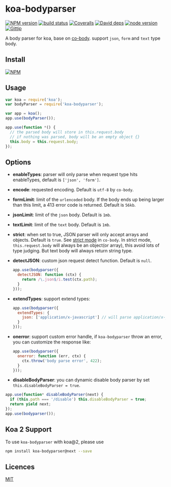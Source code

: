 koa-bodyparser
===============

[![NPM version][npm-image]][npm-url]
[![build status][travis-image]][travis-url]
[![Coveralls][coveralls-image]][coveralls-url]
[![David deps][david-image]][david-url]
[![node version][node-image]][node-url]
[![Gittip][gittip-image]][gittip-url]

[npm-image]: https://img.shields.io/npm/v/koa-bodyparser.svg?style=flat-square
[npm-url]: https://npmjs.org/package/koa-bodyparser
[travis-image]: https://img.shields.io/travis/koajs/bodyparser.svg?style=flat-square
[travis-url]: https://travis-ci.org/koajs/bodyparser
[coveralls-image]: https://img.shields.io/coveralls/koajs/bodyparser.svg?style=flat-square
[coveralls-url]: https://coveralls.io/r/koajs/bodyparser?branch=master
[david-image]: https://img.shields.io/david/koajs/bodyparser.svg?style=flat-square
[david-url]: https://david-dm.org/koajs/bodyparser
[node-image]: https://img.shields.io/badge/node.js-%3E=_0.11-green.svg?style=flat-square
[node-url]: http://nodejs.org/download/
[gittip-image]: https://img.shields.io/gittip/dead-horse.svg?style=flat-square
[gittip-url]: https://www.gittip.com/dead-horse/


A body parser for koa, base on [co-body](https://github.com/tj/co-body). support `json`, `form` and `text` type body.

## Install

[![NPM](https://nodei.co/npm/koa-bodyparser.png?downloads=true)](https://nodei.co/npm/koa-bodyparser/)

## Usage

```js
var koa = require('koa');
var bodyParser = require('koa-bodyparser');

var app = koa();
app.use(bodyParser());

app.use(function *() {
  // the parsed body will store in this.request.body
  // if nothing was parsed, body will be an empty object {}
  this.body = this.request.body;
});
```

## Options

* **enableTypes**: parser will only parse when request type hits enableTypes, default is `['json', 'form']`.
* **encode**: requested encoding. Default is `utf-8` by `co-body`.
* **formLimit**: limit of the `urlencoded` body. If the body ends up being larger than this limit, a 413 error code is returned. Default is `56kb`.
* **jsonLimit**: limit of the `json` body. Default is `1mb`.
* **textLimit**: limit of the `text` body. Default is `1mb`.
* **strict**: when set to true, JSON parser will only accept arrays and objects. Default is `true`. See [strict mode](https://github.com/cojs/co-body#options) in `co-body`. In strict mode, `this.request.body` will always be an object(or array), this avoid lots of type judging. But text body will always return string type.
* **detectJSON**: custom json request detect function. Default is `null`.

  ```js
  app.use(bodyparser({
    detectJSON: function (ctx) {
      return /\.json$/i.test(ctx.path);
    }
  }));
  ```

* **extendTypes**: support extend types:

  ```js
  app.use(bodyparser({
    extendTypes: {
      json: ['application/x-javascript'] // will parse application/x-javascript type body as a JSON string
    }
  }));
  ```

* **onerror**: support custom error handle, if `koa-bodyparser` throw an error, you can customize the response like:

  ```js
  app.use(bodyparser({
    onerror: function (err, ctx) {
      ctx.throw('body parse error', 422);
    }
  }));
  ```

* **disableBodyParser**: you can dynamic disable body parser by set `this.disableBodyParser = true`.

```js
app.use(function* disableBodyParser(next) {
  if (this.path === '/disable') this.disableBodyParser = true;
  return yield next;
});
app.use(bodyparser());
```

## Koa 2 Support

To use `koa-bodyparser` with koa@2, please use

```bash
npm install koa-bodyparser@next --save
```

## Licences

[MIT](LICENSE)
